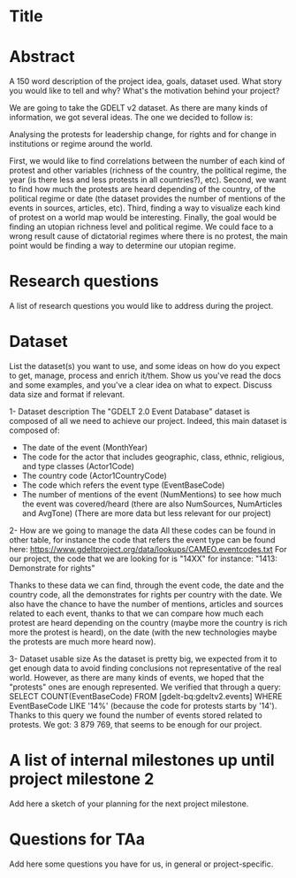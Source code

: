 # Title

# Abstract
A 150 word description of the project idea, goals, dataset used. What story you would like to tell and why? What's the motivation behind your project?

We are going to take the GDELT v2 dataset. As there are many kinds of information, we got several ideas. The one we decided to follow is:

Analysing the protests for leadership change, for rights and for change in institutions or regime around the world. 

First, we would like to find correlations between the number of each kind of protest and other variables (richness of the country, the political regime, the year (is there 
less and less protests in all countries?), etc).
Second, we want to find how much the protests are heard depending of the country, of the political regime or date (the dataset provides the number of mentions of the events
in sources, articles, etc). 
Third, finding a way to visualize each kind of protest on a world map would be interesting. 
Finally, the goal would be finding an utopian richness level and political regime. We could face to a wrong result cause of dictatorial regimes where there is no protest, 
the main point would be finding a way to determine our utopian regime. 

# Research questions
A list of research questions you would like to address during the project. 

# Dataset
List the dataset(s) you want to use, and some ideas on how do you expect to get, manage, process and enrich it/them. Show us you've read the docs and some examples, and you've a clear idea on what to expect. Discuss data size and format if relevant.

1- Dataset description
The "GDELT 2.0 Event Database" dataset is composed of all we need to achieve our project. Indeed, this main dataset is composed of:
- The date of the event (MonthYear)
- The code for the actor that includes geographic, class, ethnic, religious, and type classes (Actor1Code)
- The country code (Actor1CountryCode)
- The code which refers the event type (EventBaseCode)
- The number of mentions of the event (NumMentions) to see how much the event was covered/heard (there are also NumSources, NumArticles and AvgTone)
(There are more data but less relevant for our project)

2- How are we going to manage the data
All these codes can be found in other table, for instance the code that refers the event type can be found here: https://www.gdeltproject.org/data/lookups/CAMEO.eventcodes.txt
For our project, the code that we are looking for is "14XX" for instance: "1413: Demonstrate for rights"

Thanks to these data we can find, through the event code, the date and the country code, all the demonstrates for rights per country with the date.
We also have the chance to have the number of mentions, articles and sources related to each event, thanks to that we can compare how much each protest are heard depending
on the country (maybe more the country is rich more the protest is heard), on the date (with the new technologies maybe the protests are much more heard now).

3- Dataset usable size
As the dataset is pretty big, we expected from it to get enough data to avoid finding conclusions not representative of the real world. However, as there are many kinds of events,
we hoped that the "protests" ones are enough represented. We verified that through a query: SELECT COUNT(EventBaseCode) FROM [gdelt-bq:gdeltv2.events] WHERE EventBaseCode LIKE '14%'
(because the code for protests starts by '14'). Thanks to this query we found the number of events stored related to protests.
We got: 3 879 769, that seems to be enough for our project.

# A list of internal milestones up until project milestone 2
Add here a sketch of your planning for the next project milestone.

# Questions for TAa
Add here some questions you have for us, in general or project-specific.
